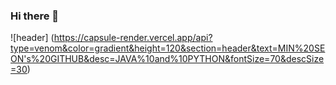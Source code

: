 ### Hi there 👋

<!--
**cbdhoho/cbdhoho** is a ✨ _special_ ✨ repository because its `README.md` (this file) appears on your GitHub profile.

Here are some ideas to get you started:

- 🔭 I’m currently working on ...
- 🌱 I’m currently learning ...
- 👯 I’m looking to collaborate on ...
- 🤔 I’m looking for help with ...
- 💬 Ask me about ...
- 📫 How to reach me: ...
- 😄 Pronouns: ...
- ⚡ Fun fact: ...
-->

![header] (https://capsule-render.vercel.app/api?type=venom&color=gradient&height=120&section=header&text=MIN%20SEON's%20GITHUB&desc=JAVA%10and%10PYTHON&fontSize=70&descSize=30)
